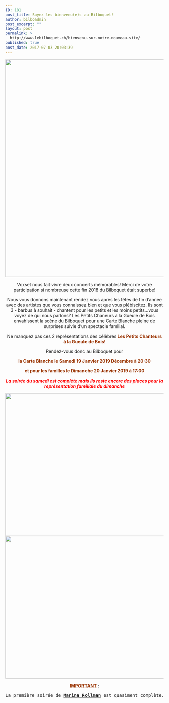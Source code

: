 ```yaml
---
ID: 181
post_title: Soyez les bienvenu(e)s au Bilboquet!
author: bilboadmin
post_excerpt: ""
layout: post
permalink: >
  http://www.lebilboquet.ch/bienvenu-sur-notre-nouveau-site/
published: true
post_date: 2017-07-03 20:03:39
---
```

<p style="text-align: center;"><img class="aligncenter wp-image-1489 size-full" src="http://www.lebilboquet.ch/wp-content/uploads/2017/07/126AC2F0-A9A0-404E-A93F-22EDCF2DA0DE.jpeg" alt="" width="1218" height="690" /></p>
<p style="text-align: center;">Voxset nous fait vivre deux concerts mémorables! Merci de votre participation si nombreuse cette fin 2018 du Bilboquet était superbe!</p>
<p style="text-align: center;">Nous vous donnons maintenant rendez vous après les fêtes de fin d’année avec des artistes que vous connaissez bien et que vous plébiscitez. Ils sont 3 - barbus à souhait - chantent pour les petits et les moins petits...vous voyez de qui nous parlons? Les Petits Chaneurs à la Gueule de Bois envahissent la scène du Bilboquet pour une Carte Blanche pleine de surprises suivie d’un spectacle familial.</p>
<p style="text-align: center;">Ne manquez pas ces 2 représentations des célèbres <strong><span style="color: #993300;">Les Petits Chanteurs à la Gueule de Bois</span><span style="color: #993300;">!</span></strong></p>
<p style="text-align: center;">Rendez-vous donc au Bilboquet pour</p>
<p style="text-align: center;"><strong><span style="color: #993300;">la Carte Blanche le</span></strong> <span style="color: #993300;"><strong>Sam</strong><strong>edi 19 Janvier 2019 Décembre à 20:30 </strong></span></p>
<p style="text-align: center;"><span style="color: #993300;"><strong>et pour les familles le Dimanche 20 Janvier 2019 à 17:00</strong></span></p>
<p style="text-align: center;"><span style="color: #ff0000;"><strong><em>La soirée du samedi est complète mais ils reste encore des places pour la représentation familiale du dimanche</em></strong></span></p>
<img class="aligncenter wp-image-1071 size-full" src="http://www.lebilboquet.ch/wp-content/uploads/2018/06/Page8-1.jpg" alt="" width="1279" height="452" />

<img class="aligncenter wp-image-1072 size-full" src="http://www.lebilboquet.ch/wp-content/uploads/2018/06/Page9-1.jpg" alt="" width="1279" height="452" />
<p style="text-align: center;"><span style="color: #993300;"><b><u>IMPORTANT</u></b></span> :</p>

<pre>La première soirée de <b><u>Marina Rollman</u></b> est quasiment complète. Comme pour Voxset, votre Bilboquet vous propose une soirée supplémentaire <b><u>le samedi 16 Mars 2018 à 20:30</u></b>.</pre>
&nbsp;